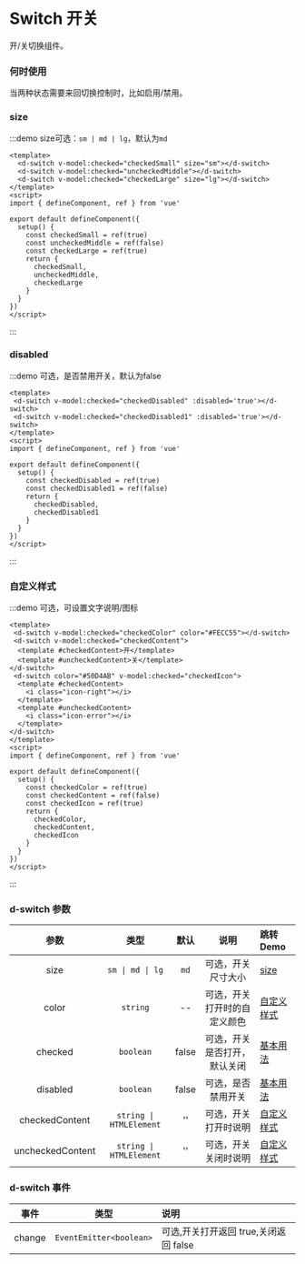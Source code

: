 # Switch 开关

开/关切换组件。

### 何时使用

当两种状态需要来回切换控制时，比如启用/禁用。

### size

:::demo size可选：`sm | md | lg`，默认为`md`
```vue
<template>
  <d-switch v-model:checked="checkedSmall" size="sm"></d-switch>
  <d-switch v-model:checked="uncheckedMiddle"></d-switch>
  <d-switch v-model:checked="checkedLarge" size="lg"></d-switch>
</template>
<script>
import { defineComponent, ref } from 'vue'

export default defineComponent({
  setup() {
    const checkedSmall = ref(true)
    const uncheckedMiddle = ref(false)
    const checkedLarge = ref(true)
    return {
      checkedSmall,
      uncheckedMiddle,
      checkedLarge
    }
  }
})
</script>
```
:::

### disabled

:::demo 可选，是否禁用开关，默认为false
```vue
<template>
 <d-switch v-model:checked="checkedDisabled" :disabled='true'></d-switch>
 <d-switch v-model:checked="checkedDisabled1" :disabled='true'></d-switch>
</template>
<script>
import { defineComponent, ref } from 'vue'

export default defineComponent({
  setup() {
    const checkedDisabled = ref(true)
    const checkedDisabled1 = ref(false)
    return {
      checkedDisabled,
      checkedDisabled1
    }
  }
})
</script>
```
:::

### 自定义样式

:::demo 可选，可设置文字说明/图标
```vue
<template>
 <d-switch v-model:checked="checkedColor" color="#FECC55"></d-switch>
 <d-switch v-model:checked="checkedContent">
  <template #checkedContent>开</template>
  <template #uncheckedContent>关</template>
</d-switch>
 <d-switch color="#50D4AB" v-model:checked="checkedIcon">
  <template #checkedContent>
    <i class="icon-right"></i>
  </template>
  <template #uncheckedContent>
    <i class="icon-error"></i>
  </template>
</d-switch>
</template>
<script>
import { defineComponent, ref } from 'vue'

export default defineComponent({
  setup() {
    const checkedColor = ref(true)
    const checkedContent = ref(false)
    const checkedIcon = ref(true)
    return {
      checkedColor,
      checkedContent,
      checkedIcon
    }
  }
})
</script>
```
:::

### d-switch 参数

|       参数       |            类型            |   默认   |             说明             | 跳转 Demo                 |
| :--------------: | :------------------------: | :------: | :--------------------------: | :------------------------ |
|       size       | `sm \| md \| lg` | `md` |      可选，开关尺寸大小      | [size](#size)     |
|      color       |          `string`          |    --    | 可选，开关打开时的自定义颜色 | [自定义样式](#自定义样式) |
|     checked      |         `boolean`          |  false   | 可选，开关是否打开，默认关闭 | [基本用法](#size)     |
|     disabled     |         `boolean`          |  false   |      可选，是否禁用开关      | [基本用法](#size)     |
|  checkedContent  |  `string \| HTMLElement`   |    ''    |     可选，开关打开时说明     | [自定义样式](#自定义样式) |
| uncheckedContent |  `string \| HTMLElement`   |    ''    |     可选，开关关闭时说明     | [自定义样式](#自定义样式) |

### d-switch 事件

|  事件  |          类型           | 说明                                  |
| :----: | :---------------------: | :------------------------------------ |
| change | `EventEmitter<boolean>` | 可选,开关打开返回 true,关闭返回 false |